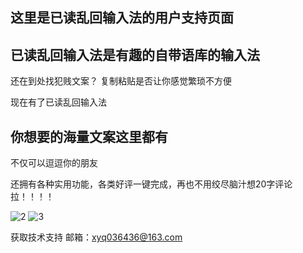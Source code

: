 ## 这里是已读乱回输入法的用户支持页面

## 已读乱回输入法是有趣的自带语库的输入法

还在到处找犯贱文案？  复制粘贴是否让你感觉繁琐不方便

现在有了已读乱回输入法

## 你想要的海量文案这里都有

不仅可以逗逗你的朋友

还拥有各种实用功能，各类好评一键完成，再也不用绞尽脑汁想20字评论拉！！！！

![2](https://github.com/user-attachments/assets/5877d4fd-8d00-4233-90cc-0cf4e4c03c40)
![3](https://github.com/user-attachments/assets/3203e7c0-74fa-4717-a9cc-8c5d0c1e0477)

获取技术支持
邮箱：xyq036436@163.com
